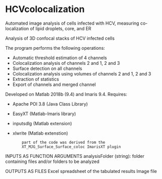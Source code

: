 # HCVcolocalization
Automated image analysis of cells infected with HCV, measuring co-localization of lipid droplets, core, and ER

Analysis of 3D confocal stacks of HCV infected cells

The program performs the following operations:
   - Automatic threshold estimation of 4 channels
   - Colocalization analysis of channels 2 and 1, 2 and 3
   - Surface detection on all channels
   - Colocalization analysis using volumes of channels 2 and 1, 2 and 3
   - Extraction of statistics
   - Export of channels and merged channel

 Developed on Matlab 2018b (9.4) and  Imaris 9.4.
 Requires: 
 - Apache POI 3.8 (Java Class Library)
 - EasyXT (Matlab-Imaris library)
 - inputsdlg (Matlab extension)
 - xlwrite (Matlab extenstion)

           part of the code was derived from the
           XT_MJG_Surface_Surface_coloc ImarisXT plugin

 INPUTS AS FUNCTION ARGUMENTS
 analysisFolder (string): folder containing files and/or folders to be analyzed

 OUTPUTS AS FILES
 Excel spreadsheet of the tabulated results
 Image file
